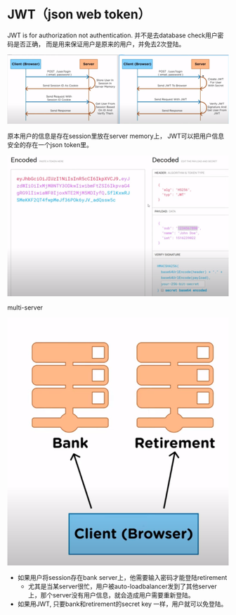 # JWT（json web token）

JWT is for authorization not authentication. 并不是去database check用户密码是否正确， 而是用来保证用户是原来的用户，并免去2次登陆。

![](../.gitbook/assets/image%20%28180%29.png)

原本用户的信息是存在session里放在server memory上， JWT可以把用户信息安全的存在一个json token里。

![](../.gitbook/assets/image%20%28172%29.png)

multi-server

![](../.gitbook/assets/image%20%28178%29.png)

* 如果用户将session存在bank server上，他需要输入密码才能登陆retirement
  * 尤其是当某server很忙，用户被auto-loadbalancer发到了其他server上，那个server没有用户信息，就会造成用户需要重新登陆。
* 如果用JWT, 只要bank和retirement的secret key 一样，用户就可以免登陆。

